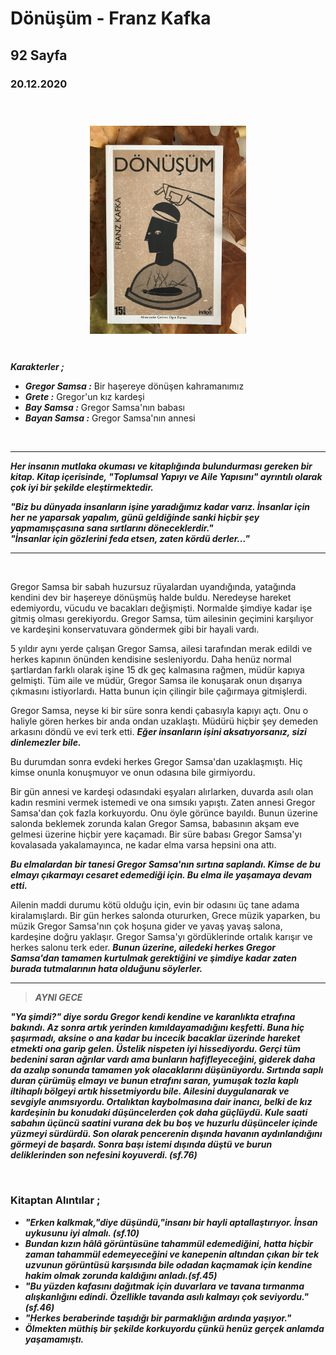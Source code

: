   
# Dönüşüm - Franz Kafka
## 92 Sayfa
### 20.12.2020
  
<br>

  <p align="center" style="padding: 10px">
    <img alt="Dönüşüm" src="../images/30_donusum.JPG" width="250">
    <br>
    


<br>

***Karakterler ;*** 
- ***Gregor Samsa :*** Bir haşereye dönüşen kahramanımız
- ***Grete :*** Gregor'un kız kardeşi
- ***Bay Samsa :*** Gregor Samsa'nın babası
- ***Bayan Samsa :*** Gregor Samsa'nın annesi


<br>

_____

***Her insanın mutlaka okuması ve kitaplığında bulundurması gereken bir kitap.
Kitap içerisinde, "Toplumsal Yapıyı ve Aile Yapısını" ayrıntılı olarak çok iyi bir şekilde eleştirmektedir.***

***"Biz bu dünyada insanların işine yaradığımız kadar varız. İnsanlar için her ne yaparsak yapalım, günü geldiğinde sanki hiçbir şey yapmamışçasına sana sırtlarını döneceklerdir." <br> "İnsanlar için gözlerini feda etsen, zaten kördü derler..."***

___

<br>


Gregor Samsa bir sabah huzursuz rüyalardan uyandığında, yatağında kendini dev bir haşereye dönüşmüş halde buldu. Neredeyse hareket edemiyordu, vücudu ve bacakları değişmişti. Normalde şimdiye kadar işe gitmiş olması gerekiyordu. Gregor Samsa, tüm ailesinin geçimini karşılıyor ve kardeşini konservatuvara göndermek gibi bir hayali vardı.

5 yıldır aynı yerde çalışan Gregor Samsa, ailesi tarafından merak edildi ve herkes kapının önünden kendisine sesleniyordu. Daha henüz normal şartlardan farklı olarak işine 15 dk geç kalmasına rağmen, müdür kapıya gelmişti. Tüm aile ve müdür, Gregor Samsa ile konuşarak onun dışarıya çıkmasını istiyorlardı. Hatta bunun için çilingir bile çağırmaya gitmişlerdi.

Gregor Samsa, neyse ki bir süre sonra kendi çabasıyla kapıyı açtı. Onu o haliyle gören herkes bir anda ondan uzaklaştı. Müdürü hiçbir şey demeden arkasını döndü ve evi terk etti. ***Eğer insanların işini aksatıyorsanız, sizi dinlemezler bile.*** 

Bu durumdan sonra evdeki herkes Gregor Samsa'dan uzaklaşmıştı. Hiç kimse onunla konuşmuyor ve onun odasına bile girmiyordu.

Bir gün annesi ve kardeşi odasındaki eşyaları alırlarken, duvarda asılı olan kadın resmini vermek istemedi ve ona sımsıkı yapıştı. Zaten annesi Gregor Samsa'dan çok fazla korkuyordu. Onu öyle görünce bayıldı. Bunun üzerine salonda beklemek zorunda kalan Gregor Samsa, babasının akşam eve gelmesi üzerine hiçbir yere kaçamadı. Bir süre babası Gregor Samsa'yı kovalasada yakalamayınca, ne kadar elma varsa hepsini ona attı. 

***Bu elmalardan bir tanesi Gregor Samsa'nın sırtına saplandı. Kimse de bu elmayı çıkarmayı cesaret edemediği için. Bu elma ile yaşamaya devam etti.***

Ailenin maddi durumu kötü olduğu için, evin bir odasını üç tane adama kiralamışlardı. Bir gün herkes salonda otururken, Grece müzik yaparken, bu müzik Gregor Samsa'nın çok hoşuna gider ve yavaş yavaş salona, kardeşine doğru yaklaşır. Gregor Samsa'yı gördüklerinde ortalık karışır ve herkes salonu terk eder. ***Bunun üzerine, ailedeki herkes Gregor Samsa'dan tamamen kurtulmak gerektiğini ve şimdiye kadar zaten burada tutmalarının hata olduğunu söylerler.***

___

> ***AYNI GECE***

***"Ya şimdi?" diye sordu Gregor kendi kendine ve karanlıkta etrafına bakındı. Az sonra artık yerinden kımıldayamadığını keşfetti. Buna hiç şaşırmadı, aksine o ana kadar bu incecik bacaklar üzerinde hareket etmekti ona garip gelen. Üstelik nispeten iyi hissediyordu. Gerçi tüm bedenini saran ağrılar vardı ama bunların hafifleyeceğini, giderek daha da azalıp sonunda tamamen yok olacaklarını düşünüyordu. Sırtında saplı duran çürümüş elmayı ve bunun etrafını saran, yumuşak tozla kaplı iltihaplı bölgeyi artık hissetmiyordu bile. Ailesini duygulanarak ve sevgiyle anımsıyordu. Ortalıktan kaybolmasına dair inancı, belki de kız kardeşinin bu konudaki düşüncelerden çok daha güçlüydü. Kule saati sabahın üçüncü saatini vurana dek bu boş ve huzurlu düşünceler içinde yüzmeyi sürdürdü. Son olarak  pencerenin dışında havanın aydınlandığını görmeyi de başardı. Sonra başı istemi dışında düştü ve burun deliklerinden son nefesini koyuverdi. (sf.76)***




<br>

### Kitaptan Alıntılar ;
- ***"Erken kalkmak,"diye düşündü,"insanı bir hayli aptallaştırıyor. İnsan uykusunu iyi almalı. (sf.10)***
- ***Bundan kızın hâlâ görüntüsüne tahammül edemediğini, hatta hiçbir zaman tahammül edemeyeceğini ve kanepenin altından çıkan bir tek uzvunun görüntüsü karşısında bile odadan kaçmamak için kendine hakim olmak zorunda kaldığını anladı.(sf.45)***
- ***"Bu yüzden kafasını dağıtmak için duvarlara ve tavana tırmanma alışkanlığını edindi. Özellikle tavanda asılı kalmayı çok seviyordu." (sf.46)***
- ***"Herkes beraberinde taşıdığı bir parmaklığın ardında yaşıyor."***
- ***Ölmekten müthiş bir şekilde korkuyordu çünkü henüz gerçek anlamda yaşamamıştı.***
